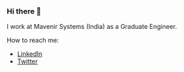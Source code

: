 ### Hi there 👋

I work at Mavenir Systems (India) as a Graduate Engineer.

How to reach me:
 - [LinkedIn](https://www.linkedin.com/in/ajith05)
 - [Twitter](https://twitter.com/ajith1411)
<!--
**ajith05/ajith05** is a ✨ _special_ ✨ repository because its `README.md` (this file) appears on your GitHub profile.

Here are some ideas to get you started:

- 🔭 I’m currently working on ...
- 🌱 I’m currently learning ...
- 👯 I’m looking to collaborate on ...
- 🤔 I’m looking for help with ...
- 💬 Ask me about ...
- 📫 How to reach me: ...
- 😄 Pronouns: ...
- ⚡ Fun fact: ...
-->
